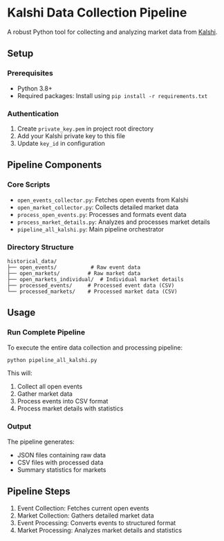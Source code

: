 # Kalshi Data Collection Pipeline

A robust Python tool for collecting and analyzing market data from [Kalshi](https://kalshi.com).

## Setup

### Prerequisites
- Python 3.8+
- Required packages: Install using `pip install -r requirements.txt`

### Authentication
1. Create `private_key.pem` in project root directory
2. Add your Kalshi private key to this file
3. Update `key_id` in configuration
   
## Pipeline Components

### Core Scripts
- `open_events_collector.py`: Fetches open events from Kalshi
- `open_market_collector.py`: Collects detailed market data
- `process_open_events.py`: Processes and formats event data
- `process_market_details.py`: Analyzes and processes market details
- `pipeline_all_kalshi.py`: Main pipeline orchestrator

### Directory Structure
```
historical_data/
├── open_events/           # Raw event data
├── open_markets/         # Raw market data
├── open_markets_individual/  # Individual market details
├── processed_events/     # Processed event data (CSV)
└── processed_markets/    # Processed market data (CSV)
```

## Usage

### Run Complete Pipeline
To execute the entire data collection and processing pipeline:
```bash
python pipeline_all_kalshi.py
```

This will:
1. Collect all open events
2. Gather market data
3. Process events into CSV format
4. Process market details with statistics

### Output
The pipeline generates:
- JSON files containing raw data
- CSV files with processed data
- Summary statistics for markets

## Pipeline Steps
1. Event Collection: Fetches current open events
2. Market Collection: Gathers detailed market data
3. Event Processing: Converts events to structured format
4. Market Processing: Analyzes market details and statistics